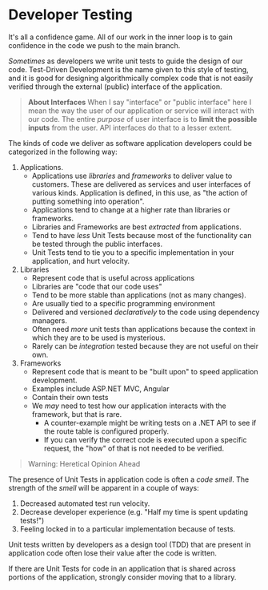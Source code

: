 # Developer Testing

It's all a confidence game. All of our work in the inner loop is to gain confidence in the code we push to the main branch.

_Sometimes_ as developers we write unit tests to guide the design of our code. Test-Driven Development is the name given to this style of testing, and it is good for designing algorithmically complex code that is not easily verified through the external (public) interface of the application.

> **About Interfaces** When I say "interface" or "public interface" here I mean the way the user of our application or service will interact with our code. The entire _purpose_ of user interface is to **limit the possible inputs** from the user. API interfaces do that to a lesser extent.

The kinds of code we deliver as software application developers could be categorized in the following way:

1. Applications.
   - Applications use _libraries_ and _frameworks_ to deliver value to customers. These are delivered as services and user interfaces of various kinds. Application is defined, in this use, as "the action of putting something into operation".
   - Applications tend to change at a higher rate than libraries or frameworks.
   - Libraries and Frameworks are best _extracted_ from applications.
   - Tend to have _less_ Unit Tests because most of the functionality can be tested through the public interfaces.
   - Unit Tests tend to tie you to a specific implementation in your application, and hurt velocity.
2. Libraries
   - Represent code that is useful across applications
   - Libraries are "code that our code uses"
   - Tend to be more stable than applications (not as many changes).
   - Are usually tied to a specific programming environment
   - Delivered and versioned _declaratively_ to the code using dependency managers.
   - Often need _more_ unit tests than applications because the context in which they are to be used is mysterious.
   - Rarely can be _integration_ tested because they are not useful on their own.
3. Frameworks
   - Represent code that is meant to be "built upon" to speed application development.
   - Examples include ASP.NET MVC, Angular
   - Contain their own tests
   - We _may_ need to test how our application interacts with the framework, but that is rare.
     - A counter-example might be writing tests on a .NET API to see if the route table is configured properly.
     - If you can verify the correct code is executed upon a specific request, the "how" of that is not needed to be verified.

> Warning: Heretical Opinion Ahead

The presence of Unit Tests in application code is often a _code smell_. The strength of the _smell_ will be apparent in a couple of ways:

1. Decreased automated test run velocity.
2. Decrease developer experience (e.g. "Half my time is spent updating tests!")
3. Feeling locked in to a particular implementation because of tests.

Unit tests written by developers as a design tool (TDD) that are present in application code often lose their value after the code is written.

If there are Unit Tests for code in an application that is shared across portions of the application, strongly consider moving that to a library.
